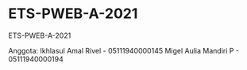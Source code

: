 # ETS-PWEB-A-2021
ETS-PWEB-A-2021

Anggota:
Ikhlasul Amal Rivel   -   05111940000145
Migel Aulia Mandiri P -   05111940000194
